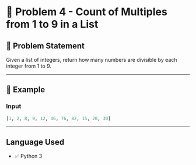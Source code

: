 # 🔢 Problem 4 - Count of Multiples from 1 to 9 in a List

## 🧩 Problem Statement

Given a list of integers, return how many numbers are divisible by each integer from 1 to 9.

---

## 🎯 Example

### Input
```python
[1, 2, 8, 9, 12, 46, 76, 82, 15, 20, 30]

```
---

## Language Used

- ✅ Python 3


